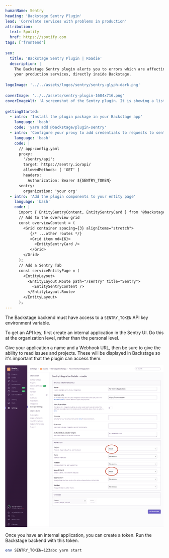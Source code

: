 ```yaml
---
humanName: Sentry
heading: 'Backstage Sentry Plugin'
lead: 'Correlate services with problems in production'
attribution:
  text: Spotify
  href: https://spotify.com
tags: ['frontend']

seo:
  title: 'Backstage Sentry Plugin | Roadie'
  description: |
    The Backstage Sentry plugin alerts you to errors which are affecting
    your production services, directly inside Backstage.

logoImage: '../../assets/logos/sentry/sentry-glyph-dark.png'

coverImage: '../../assets/sentry-plugin-1604x716.png'
coverImageAlt: 'A screenshot of the Sentry plugin. It is showing a list of errors.'

gettingStarted:
  - intro: 'Install the plugin package in your Backstage app'
    language: 'bash'
    code: 'yarn add @backstage/plugin-sentry'
  - intro: 'Configure your proxy to add credentials to requests to sentry.'
    language: 'bash'
    code: |
      // app-config.yaml
      proxy:
        '/sentry/api':
        target: https://sentry.io/api/
        allowedMethods: [ 'GET' ]
        headers:
          Authorization: Bearer ${SENTRY_TOKEN}
      sentry:
        organization: 'your org'
  - intro: 'Add the plugin components to your entity page'
    language: 'bash'
    code: |
      import { EntitySentryContent, EntitySentryCard } from '@backstage/plugin-sentry';
      // Add to the overview grid
      const overviewContent = (
        <Grid container spacing={3} alignItems="stretch">
           {/* ...other routes */}
           <Grid item md={6}>
             <EntitySentryCard />
           </Grid>
        </Grid>
      );
      // Add a Sentry Tab
      const serviceEntityPage = (
        <EntityLayout>
          <EntityLayout.Route path="/sentry" title="Sentry">
            <EntitySentryContent />
          </EntityLayout.Route>
        </EntityLayout>
      );
---
```


The Backstage backend must have access to a `SENTRY_TOKEN` API key environment variable.

To get an API key, first create an internal application in the Sentry UI. Do this at the
organization level, rather than the personal level.

Give your application a name and a Webhook URL, then be sure to give the ability to read
issues and projects. These will be displayed in Backstage so it's important that the plugin
can access them.

![Creating an internal application in the Sentry UI](./sentry-create-internal-application-1590x1621.png)

Once you have an internal application, you can create a token. Run the Backstage backend with
this token.

```bash
env SENTRY_TOKEN=123abc yarn start
```
